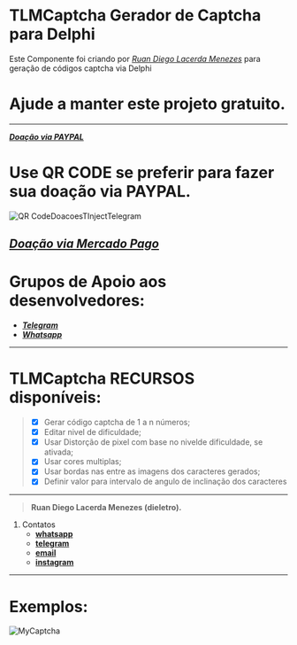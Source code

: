 # TLMCaptcha Gerador de Captcha para Delphi

Este Componente foi criando por [*Ruan Diego Lacerda Menezes*](https://github.com/dieletro/)
para geração de códigos captcha via Delphi

# Ajude a manter este projeto gratuito.
---
**[*Doação via PAYPAL*](https://www.paypal.com/cgi-bin/webscr?cmd=_donations&business=2JPLRUD9S2RBY&item_name=Projeto+TInjectTelegram+para+Delphi&currency_code=BRL&source=url)**

# Use QR CODE se preferir para fazer sua doação via PAYPAL.

![QR CodeDoacoesTInjectTelegram](https://user-images.githubusercontent.com/11804577/82735377-ae19c100-9cf7-11ea-9e63-86266ecaa55f.png)

**[*Doação via Mercado Pago*](https://www.mercadopago.com.br/checkout/v1/redirect?pref_id=96811362-c8e28ed6-7ee2-4a89-a043-a18d5c1ec317)**
---

# Grupos de Apoio aos desenvolvedores:
 * **[*Telegram*](https://t.me/TinjectTelegram)**
 * **[*Whatsapp*](https://chat.whatsapp.com/KyepdH5XYw9KnuLlobGFAE)**
---

# TLMCaptcha RECURSOS disponíveis: 
> - [X] Gerar código captcha de 1 a n números;
> - [X] Editar nivel de dificuldade;
> - [X] Usar Distorção de pixel com base no nivelde dificuldade, se ativada;
> - [X] Usar cores multiplas;
> - [X] Usar bordas nas entre as imagens dos caracteres gerados;  
> - [X] Definir valor para intervalo de angulo de inclinação dos caracteres 

---
> **Ruan Diego Lacerda Menezes (dieletro).**
1. Contatos
    * **[whatsapp](https://web.whatsapp.com/send?phone=5521997196000&text=Olá#13gostaria#13de#13saber#13mais#13sobre#13o#13Projeto#13TinjectTelegram)** 
    * **[telegram](https://t.me/diegolacerdamenezes)**  
    * **[email](https://mail.google.com/mail/u/0/?view=cm&fs=1&tf=1&source=mailto&to=diegolacerdamenezes@gmail.com)**
    * **[instagram](https://www.instagram.com/lacerdamenezes/?hl=pt-br)**
---

# Exemplos:

![MyCaptcha](https://user-images.githubusercontent.com/11804577/83073128-49879a80-a046-11ea-99eb-697b7b92dca1.png)
